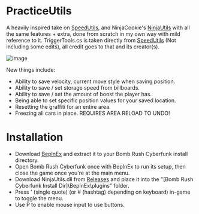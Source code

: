 # PracticeUtils

A heavily inspired take on [SpeedUtils](https://github.com/realJomoko/SpeedUtils/), and NinjaCookie's [NinjaUtils](https://github.com/Ninja-Cookie/NinjaUtils/tree/master/NinjaUtils) with all the same features + extra, done from scratch in my own way with mild reference to it.
TriggerTools.cs is taken directly from [SpeedUtils](https://github.com/realJomoko/SpeedUtils/) (Not including some edits), all credit goes to that and its creator(s).

![image](https://github.com/iswimfly/NinjaUtils/assets/48336237/82dbe0e0-381b-4dea-a96c-fa1eac16c41e)

New things include:
- Ability to save velocity, current move style when saving position.
- Ability to save / set storage speed from billboards.
- Ability to save / set the amount of boost the player has.
- Being able to set specific position values for your saved location.
- Resetting the graffiti for an entire area.
- Freezing all cars in place. REQUIRES AREA RELOAD TO UNDO!


# Installation
- Download [BepInEx](https://github.com/BepInEx/BepInEx/releases/) and extract it to your Bomb Rush Cyberfunk install directory.
- Open Bomb Rush Cyberfunk once with BepInEx to run its setup, then close the game once you're at the main menu.
- Download NinjaUtils.dll from [Releases](https://github.com/iswimfly/NinjaUtils/releases) and place it into the "[Bomb Rush Cyberfunk Install Dir]\BepInEx\plugins" folder.
- Press ' (single quote) (or # (hashtag) depending on keyboard) in-game to toggle the menu.
- Use P to enable mouse input to use buttons.
